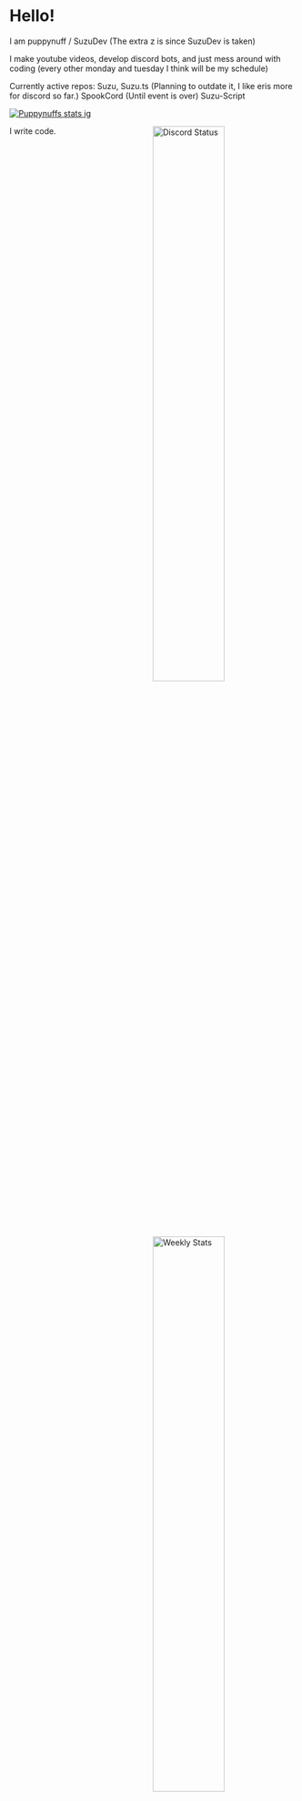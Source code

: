 # Hello!
I am puppynuff / SuzuDev (The extra z is since SuzuDev is taken)

I make youtube videos, develop discord bots, and just mess around with coding (every other monday and tuesday I think will be my schedule)

Currently active repos:
Suzu, Suzu.ts (Planning to outdate it, I like eris more for discord so far.)
SpookCord (Until event is over)
Suzu-Script


[![Puppynuffs stats ig](https://github-readme-stats.vercel.app/api?username=Suzzudev)](https://github.com/anuraghazra/github-readme-stats)


<a href="https://discord.com/users/869841584378748938" target="_blank">
	<img width="50%" align="right" alt="Discord Status" src="https://lanyard.cnrad.dev/api/869841584378748938?bg=1f1f1f&borderRadius=5px">
</a>
<a href="https://wakatime.com/@SuzzuDev" target="_blank">
	<img width="50%" align="right" alt="Weekly Stats" src="https://github-readme-stats.vercel.app/api/wakatime?username=SuzzuDev&border_radius=5px&theme=dark&bg_color=1f1f1f&border_color=1f1f1f&icon_color=58a6ff&show_icons=true&disable_animations=true&custom_title=Weekly%20Stats">
</a>

I write code.
